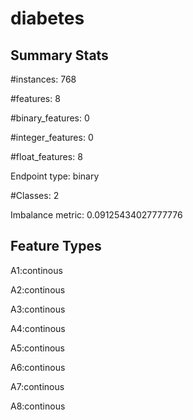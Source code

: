 # diabetes

## Summary Stats

#instances: 768

#features: 8

  #binary_features: 0

  #integer_features: 0

  #float_features: 8

Endpoint type: binary

#Classes: 2

Imbalance metric: 0.09125434027777776

## Feature Types

 A1:continous

A2:continous

A3:continous

A4:continous

A5:continous

A6:continous

A7:continous

A8:continous


